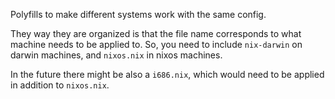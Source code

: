 Polyfills to make different systems work with the same config.

They way they are organized is that the file name corresponds to what machine needs to be applied to. So, you need to include `nix-darwin` on darwin machines, and `nixos.nix` in nixos machines. 

In the future there might be also a `i686.nix`, which would need to be applied in addition to `nixos.nix`. 
